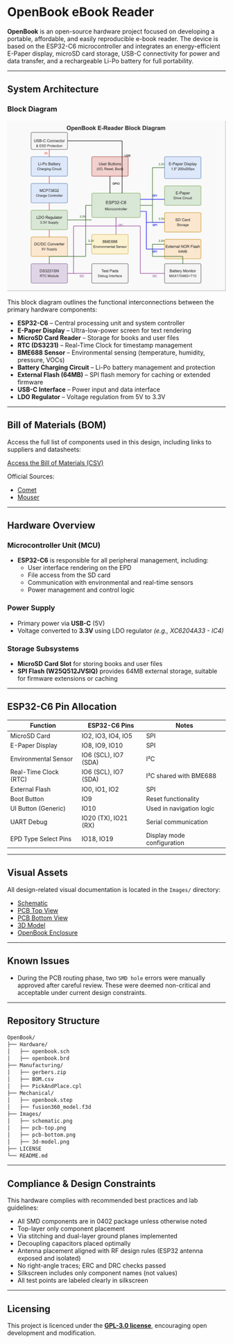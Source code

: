 # OpenBook eBook Reader

**OpenBook** is an open-source hardware project focused on developing a portable, affordable, and easily reproducible e-book reader. The device is based on the ESP32-C6 microcontroller and integrates an energy-efficient E-Paper display, microSD card storage, USB-C connectivity for power and data transfer, and a rechargeable Li-Po battery for full portability.

---

## System Architecture

### Block Diagram

![Block Diagram](Images/diagram.png)

This block diagram outlines the functional interconnections between the primary hardware components:

- **ESP32-C6** – Central processing unit and system controller
- **E-Paper Display** – Ultra-low-power screen for text rendering
- **MicroSD Card Reader** – Storage for books and user files
- **RTC (DS3231)** – Real-Time Clock for timestamp management
- **BME688 Sensor** – Environmental sensing (temperature, humidity, pressure, VOCs)
- **Battery Charging Circuit** – Li-Po battery management and protection
- **External Flash (64MB)** – SPI flash memory for caching or extended firmware
- **USB-C Interface** – Power input and data interface
- **LDO Regulator** – Voltage regulation from 5V to 3.3V

---

## Bill of Materials (BOM)

Access the full list of components used in this design, including links to suppliers and datasheets:

[Access the Bill of Materials (CSV)](Manufacturing/BOM.csv)

Official Sources:
- [Comet](https://www.comet.srl.ro)
- [Mouser](https://eu.mouser.com)

---

## Hardware Overview

### Microcontroller Unit (MCU)
- **ESP32-C6** is responsible for all peripheral management, including:
  - User interface rendering on the EPD
  - File access from the SD card
  - Communication with environmental and real-time sensors
  - Power management and control logic

### Power Supply
- Primary power via **USB-C** (5V)
- Voltage converted to **3.3V** using LDO regulator *(e.g., XC6204A33 - IC4)*

### Storage Subsystems
- **MicroSD Card Slot** for storing books and user files
- **SPI Flash (W25Q512JVSIQ)** provides 64MB external storage, suitable for firmware extensions or caching

---

## ESP32-C6 Pin Allocation

| Function                  | ESP32-C6 Pins       | Notes                      |
|---------------------------|---------------------|-----------------------------|
| MicroSD Card              | IO2, IO3, IO4, IO5  | SPI                        |
| E-Paper Display           | IO8, IO9, IO10      | SPI                        |
| Environmental Sensor      | IO6 (SCL), IO7 (SDA)| I²C                        |
| Real-Time Clock (RTC)     | IO6 (SCL), IO7 (SDA)| I²C shared with BME688     |
| External Flash            | IO0, IO1, IO2       | SPI                        |
| Boot Button               | IO9                 | Reset functionality        |
| UI Button (Generic)       | IO10                | Used in navigation logic   |
| UART Debug                | IO20 (TX), IO21 (RX)| Serial communication       |
| EPD Type Select Pins      | IO18, IO19          | Display mode configuration |

---

## Visual Assets

All design-related visual documentation is located in the `Images/` directory:
- [Schematic](Images/schematic.png)
- [PCB Top View](Images/pcb-top.png)
- [PCB Bottom View](Images/pcb-bottom.png)
- [3D Model](Images/3d-model.png)
- [OpenBook Enclosure](Images/3d-model-enclosure.png)

---

## Known Issues

- During the PCB routing phase, two `SMD hole` errors were manually approved after careful review. These were deemed non-critical and acceptable under current design constraints.
---

## Repository Structure

```
OpenBook/
├── Hardware/
│   ├── openbook.sch
│   ├── openbook.brd
├── Manufacturing/
│   ├── gerbers.zip
│   ├── BOM.csv
│   ├── PickAndPlace.cpl
├── Mechanical/
│   ├── openbook.step
│   ├── fusion360_model.f3d
├── Images/
│   ├── schematic.png
│   ├── pcb-top.png
│   ├── pcb-bottom.png
│   ├── 3d-model.png
├── LICENSE
└── README.md
```

---

## Compliance & Design Constraints

This hardware complies with recommended best practices and lab guidelines:
- All SMD components are in 0402 package unless otherwise noted
- Top-layer only component placement
- Via stitching and dual-layer ground planes implemented
- Decoupling capacitors placed optimally
- Antenna placement aligned with RF design rules (ESP32 antenna exposed and isolated)
- No right-angle traces; ERC and DRC checks passed
- Silkscreen includes only component names (not values)
- All test points are labeled clearly in silkscreen

---

## Licensing

This project is licenced under the **[GPL-3.0 license](LICENCE)**, encouraging open development and modification.
